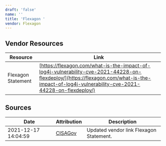 ```yaml
---
draft: 'false'
name: ''
title: 'Flexagon '
vendor: Flexagon
---
```


## Vendor Resources
| Resource | Link |
| --- | --- |
| Flexagon Statement | [https://flexagon.com/what-is-the-impact-of-log4j-vulnerability-cve-2021-44228-on-flexdeploy/](https://flexagon.com/what-is-the-impact-of-log4j-vulnerability-cve-2021-44228-on-flexdeploy/) |



## Sources
| Date | Attribution | Description |
| --- | --- | --- |
| 2021-12-17 14:04:59 | [CISAGov](https://raw.githubusercontent.com/cisagov/log4j-affected-db/develop/README.md) | Updated vendor link Flexagon Statement.  |
